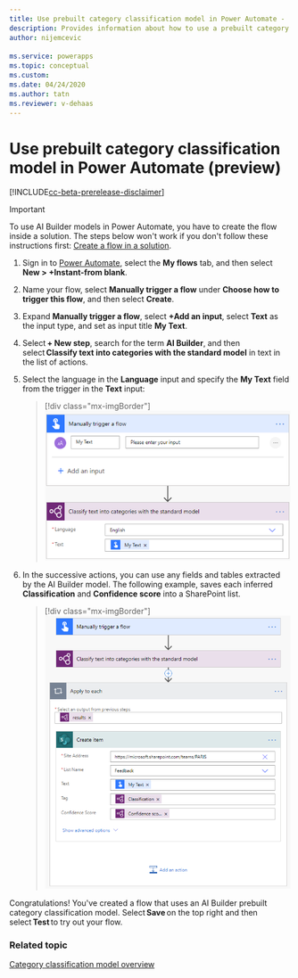 ```yaml
---
title: Use prebuilt category classification model in Power Automate -  AI Builder | Microsoft Docs
description: Provides information about how to use a prebuilt category classification AI Builder model in Power Automate.
author: nijemcevic

ms.service: powerapps
ms.topic: conceptual
ms.custom: 
ms.date: 04/24/2020
ms.author: tatn
ms.reviewer: v-dehaas
---
```


# Use prebuilt category classification model in Power Automate (preview)


[!INCLUDE[cc-beta-prerelease-disclaimer](./includes/cc-beta-prerelease-disclaimer.md)]

> [!IMPORTANT]
 > To use AI Builder models in Power Automate, you have to create the flow inside a solution. The steps below won't work if you don't follow these instructions first: [Create a flow in a solution](/flow/create-flow-solution).

1. Sign in to [Power Automate](https://flow.microsoft.com/), select the **My flows** tab, and then select **New > +Instant-from blank**.
1. Name your flow, select **Manually trigger a flow** under **Choose how to trigger this flow**, and then select **Create**.
1. Expand **Manually trigger a flow**, select **+Add an input**, select **Text** as the input type, and set as input title **My Text**.
1. Select **+ New step**, search for the term **AI Builder**, and then select **Classify text into categories with the standard model** in text in the list of actions.
1. Select the language in the **Language** input and specify the **My Text** field from the trigger in the **Text** input:

    > [!div class="mx-imgBorder"]
    > ![Select model content](media/flow-ccp-overview.png "Select model content")

1. In the successive actions, you can use any fields and tables extracted by the AI Builder model. The following example, saves each inferred **Classification** and **Confidence score** into a SharePoint list.

    > [!div class="mx-imgBorder"]
    > ![Category classification prebuilt flow example](media/flow-ccp-example.png "Category classification prebuilt flow example")

Congratulations! You've created a flow that uses an AI Builder prebuilt category classification model. Select **Save** on the top right and then select **Test** to try out your flow.


### Related topic

[Category classification model overview](prebuilt-category-classification.md)
